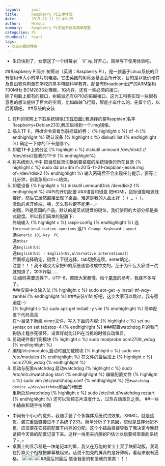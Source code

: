 ```yaml
---
layout:     post
title:      Raspberry Pi上手体验
date:       2015-12-12 11:40:25
author:     Hsmouc
summary:    Raspberry Pi安装系统及简单配置
categories: Pi
thumbnail:  heart
tags:
 - 欢迎来我的博客
---
```

- 生日快到了，女票送了一个树莓ψ(｀∇´)ψ,好开心，简单写下使用体验吧。

##Raspberry Pi简介
树莓派（英语：Raspberry Pi），是一款基于Linux系統的只有信用卡大小的单片机电脑。它由英国的树莓派基金会所开发，目的是以低价硬件及自由软件刺激在学校的基本电脑科学教育。配备有Broadcom出产的ARM架构700MHz BCM2836处理器，1G内存，还有一些必须的接口。   
除了电脑上都有的接口，树莓派还有GPIO的拓展接口，这为工科狗实现一些很有意思的想法提供了巨大的空间，比如四轴飞行器，智能小车什么的。先留个坑，以后再填吧。
##系统的安装
1. 在Pi的官网上下载系统镜像[(下载页面)](https://www.raspberrypi.org/downloads),我选择的是Raspbian(名字Raspberry+Debian233),解压后得到一个.img镜像。 
2. 插入TF卡，用df命令查看当前挂载的卷：
{% highlight c %}
df -h
{% endhighlight %} 
确认设备
{% highlight c %}
diskutil list
{% endhighlight %}
确定一下你的TF卡是哪个。
3. 卸载TF卡上的分区
{% highlight c %}
diskutil unmount /dev/disk2   // /dev/disk2是我的TF卡
{% endhighlight%}
4. 将系统刷入卡中
把当前目录切换到要装载的系统镜像的所在目录
{% highlight c %}
sudo dd bs=4m if=2015-11-21-raspbian-jessie.img of=/dev/rdisk2
{% endhighlight %}
输入密码后不会出现任何提示，要等上几分钟，别着急用ctrl+c结束。
5. 卸载设备
{% highlight c %}
diskutil unmountDisk /dev/disk2
{% endhighlight %}
##Pi的开机配置
###语言和键盘
把HDMI，鼠标键盘电源线接好，然后它居然直接出现了桌面，难道是我的人品太好（ ｉ _ ｉ ）。    
激动的点开终端，咦，怎么有些键不能用=_=  
别慌，Pi是腐国的产品，默认的是英式键盘的键位，我们使用的大部分都是美式键盘。所以我们简单的配置下:   
终端输入
{% highlight c %}
raspi-config
{% endhighlight %}
选`Internationalisation opntions`
选`I3 Change Keyboard Layout`   
选`Generic 101-key  PC`  
选`Other`  
选`English(US)`    
选`English(US) - English(US,alternative international)`  
后面都选择确定，键盘上下键选择，tab切换选项，enter确定。   
注意！！！我不建议大家把Pi的系统语言改成中文的，至于为什么大家试一试就知道了，字体炸裂……  
注:编码需要选择下，UTF-8，原因大家都懂。给个[果壳](http://www.guokr.com/post/520901/)的参考，我就不多写了。  
###安装中文输入法
{% highlight c %}
sudo apt-get -y install ttf-wqy-zenhei
{% endhighlight %}
###安装VIM
好吧，这步大家可以跳过，我有强迫症:-)   
{% highlight c %}
sudo apt-get install -y vim
{% endhighlight %}
简单配置下代码高亮  
在～目录下新建.vimrc文件，写入下面的内容:
{% highlight c %}
set nu
syntax on
set tabstop=4
{% endhighlight %}
###配置watchdog
Pi的看门狗防止程序死循环，设置好就能让Pi在当机的时候自动重启。
1. 启动硬件看门狗模块
{% highlight c %}
sudo modprobe bcm2708_wdog
{% endhighlight %}
2. 编辑/etc/modules,启动时自加载模块
{% highlight c %}
sudo vim /etc/modules
{% endhighlight %}
在文件的最后加上
{% highlight c %}
bcm2708_wdog
{% endhighlight %}
3. 启动与配置watchdog
启动watchdog
{% highlight c %}
sudo /etc/init.d/watchdog start
{% endhighlight %}
编辑配置文件
{% highlight c %}
sudo vim /etc/watchdog.conf
{% endhighlight %}
把`#watchdog-device =/dev/watchdog`前面的`#`删去  
重新启动watchdog
{% highlight c %}
sudo /etc/init.d/watchdog restart
{% endhighlight %}
还可以监控芯片温度什么，过热自动重启之类。
##一些小插曲和随手拍的图
- 中间有个小小的意外，我随手装了个多媒体系统试试效果，XBMC，就是这货，装完重启直接进不了系统了233。简单分析了下原因，貌似是显存分配不足，应该要在安装前配置下内存的分配。这个小插曲直接导致了我决定今晚赶紧把今天做的配置记录下来。这样一块用来折腾的Pi估计以后要经常重刷系统了=_=  
- 桌面上的显示器是一块笔记本的屏，我又在万能的某宝上买了块驱动版，我现在打算买个相框把屏幕裱起来。话说不加壳的屏真的是好薄啊，看起来很有逼格。
![](http://ww2.sinaimg.cn/mw690/005WMcFzjw1eyx9x5jdvej32io1w0e81.jpg)
![](http://ww3.sinaimg.cn/mw690/005WMcFzjw1eyx9wypk1rj32io1w0npd.jpg)
![](http://ww1.sinaimg.cn/mw690/005WMcFzjw1eyx9whbb85j32io1w01kx.jpg)
##最后的最后
感谢我爱的和爱我的票票！！！


